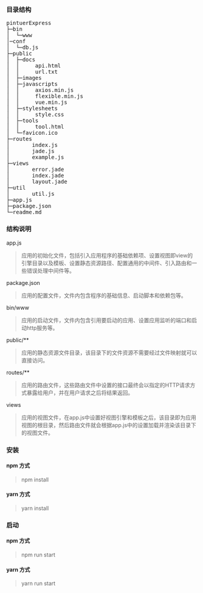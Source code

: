 ### 目录结构
<pre>
pintuerExpress
├─bin
│  └─www
│─conf
│  └─db.js
├─public
│  ├─docs
│  │     api.html
│  │     url.txt
│  ├─images
│  ├─javascripts
│  │     axios.min.js
│  │     flexible.min.js
│  │     vue.min.js
│  ├─stylesheets
│  │     style.css
│  ├─tools
│  │     tool.html
│  └─favicon.ico      
├─routes
│       index.js
│       jade.js
│       example.js
├─views
│       error.jade
│       index.jade
│       layout.jade
├─util
│       util.js
├─app.js
├─package.json
└─readme.md
</pre>

### 结构说明

app.js
>应用的初始化文件，包括引入应用程序的基础依赖项、设置视图即view的引擎目录以及模板、设置静态资源路径、配置通用的中间件、引入路由和一些错误处理中间件等。

package.json
>应用的配置文件，文件内包含程序的基础信息、启动脚本和依赖包等。

bin/www
>应用的启动文件，文件内包含引用要启动的应用、设置应用监听的端口和启动http服务等。

public/**
>应用的静态资源文件目录，该目录下的文件资源不需要经过文件映射就可以直接访问。

routes/**
>应用的路由文件，这些路由文件中设置的接口最终会以指定的HTTP请求方式暴露给用户，并在用户请求之后将结果返回。

views
>应用的视图文件，在app.js中设置好视图引擎和模板之后，该目录即为应用视图的根目录，然后路由文件就会根据app.js中的设置加载并渲染该目录下的视图文件。

### 安装
#### npm 方式
> npm install 

#### yarn 方式

> yarn install

### 启动
#### npm 方式

> npm run start 

#### yarn 方式
>yarn run start
